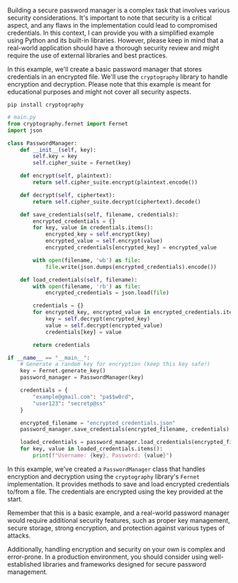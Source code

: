 Building a secure password manager is a complex task that involves various security considerations. It's important to note that security is a critical aspect, and any flaws in the implementation could lead to compromised credentials. In this context, I can provide you with a simplified example using Python and its built-in libraries. However, please keep in mind that a real-world application should have a thorough security review and might require the use of external libraries and best practices.

In this example, we'll create a basic password manager that stores credentials in an encrypted file. We'll use the `cryptography` library to handle encryption and decryption. Please note that this example is meant for educational purposes and might not cover all security aspects.

```shell
pip install cryptography
```

```python
# main.py
from cryptography.fernet import Fernet
import json

class PasswordManager:
    def __init__(self, key):
        self.key = key
        self.cipher_suite = Fernet(key)

    def encrypt(self, plaintext):
        return self.cipher_suite.encrypt(plaintext.encode())

    def decrypt(self, ciphertext):
        return self.cipher_suite.decrypt(ciphertext).decode()

    def save_credentials(self, filename, credentials):
        encrypted_credentials = {}
        for key, value in credentials.items():
            encrypted_key = self.encrypt(key)
            encrypted_value = self.encrypt(value)
            encrypted_credentials[encrypted_key] = encrypted_value

        with open(filename, 'wb') as file:
            file.write(json.dumps(encrypted_credentials).encode())

    def load_credentials(self, filename):
        with open(filename, 'rb') as file:
            encrypted_credentials = json.load(file)

        credentials = {}
        for encrypted_key, encrypted_value in encrypted_credentials.items():
            key = self.decrypt(encrypted_key)
            value = self.decrypt(encrypted_value)
            credentials[key] = value

        return credentials

if __name__ == "__main__":
    # Generate a random key for encryption (keep this key safe!)
    key = Fernet.generate_key()
    password_manager = PasswordManager(key)

    credentials = {
        "example@gmail.com": "pa$$w0rd",
        "user123": "secretp@ss"
    }

    encrypted_filename = "encrypted_credentials.json"
    password_manager.save_credentials(encrypted_filename, credentials)

    loaded_credentials = password_manager.load_credentials(encrypted_filename)
    for key, value in loaded_credentials.items():
        print(f"Username: {key}, Password: {value}")
```

In this example, we've created a `PasswordManager` class that handles encryption and decryption using the `cryptography` library's `Fernet` implementation. It provides methods to save and load encrypted credentials to/from a file. The credentials are encrypted using the key provided at the start.

Remember that this is a basic example, and a real-world password manager would require additional security features, such as proper key management, secure storage, strong encryption, and protection against various types of attacks.

Additionally, handling encryption and security on your own is complex and error-prone. In a production environment, you should consider using well-established libraries and frameworks designed for secure password management.